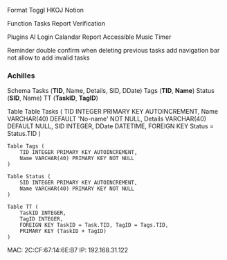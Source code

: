 Format
    Toggl
    HKOJ
    Notion

Function
    Tasks
    Report
    Verification

Plugins
    AI
    Login
    Calandar
    Report
    Accessible
    Music
    Timer

Reminder
    double confirm when deleting previous tasks
    add navigation bar
    not allow to add invalid tasks

### Achilles

Schema
    Tasks (__TID__, Name, Details, SID, DDate)
    Tags (__TID__, __Name__)
    Status (__SID__, Name)
    TT (__TaskID__, __TagID__)

Table
    Table Tasks (
        TID INTEGER PRIMARY KEY AUTOINCREMENT,
        Name VARCHAR(40) DEFAULT 'No-name' NOT NULL,
        Details VARCHAR(40) DEFAULT NULL,
        SID INTEGER,
        DDate DATETIME,
        FOREIGN KEY Status = Status.TID
    )

    Table Tags (
        TID INTEGER PRIMARY KEY AUTOINCREMENT,
        Name VARCHAR(40) PRIMARY KEY NOT NULL
    )

    Table Status (
        SID INTEGER PRIMARY KEY AUTOINCREMENT,
        Name VARCHAR(40) PRIMARY KEY NOT NULL
    )

    Table TT (
        TaskID INTEGER,
        TagID INTEGER,
        FOREIGN KEY TaskID = Task.TID, TagID = Tags.TID,
        PRIMARY KEY (TaskID + TagID)
    )


MAC: 2C:CF:67:14:6E:B7
IP: 192.168.31.122